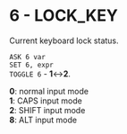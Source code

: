 # 6 - LOCK_KEY 

Current keyboard lock status.

`ASK 6 var`  
`SET 6, expr`  
`TOGGLE 6` - **1**↔**2**.

**0**: normal input mode  
**1**: CAPS input mode  
**2**: SHIFT input mode  
**8**: ALT input mode  
